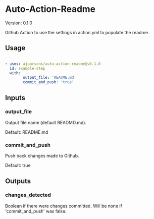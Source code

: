 # Auto-Action-Readme


Version: 0.1.0





Github Action to use the settings in action.yml to populate the readme.


## Usage

```yaml

- uses: ajparsons/auto-action-readme@v0.1.0
  id: example-step 
  with:
        output_file: 'README.md' 
        commit_and_push: 'true' 

```


## Inputs

### output_file



Output file name (default READMD.md).

Default: README.md


### commit_and_push



Push back changes made to Github.

Default: true




## Outputs

### changes_detected

Boolean if there were changes committed. Will be none if 'commit_and_push' was false.


